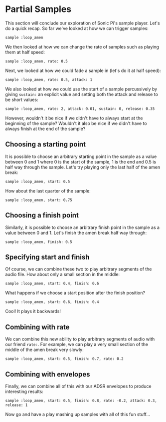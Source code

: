 # Partial Samples

This section will conclude our exploration of Sonic Pi's sample
player. Let's do a quick recap. So far we've looked at how we can
trigger samples:

```
sample :loop_amen
```

We then looked at how we can change the rate of samples such as
playing them at half speed:

```
sample :loop_amen, rate: 0.5
```

Next, we looked at how we could fade a sample in (let's do it at half
speed):

```
sample :loop_amen, rate: 0.5, attack: 1
```

We also looked at how we could use the start of a sample percussively
by giving `sustain:` an explicit value and setting both the attack and
release to be short values:

```
sample :loop_amen, rate: 2, attack: 0.01, sustain: 0, release: 0.35
```

However, wouldn't it be nice if we didn't have to always start at the
beginning of the sample? Wouldn't it also be nice if we didn't have to
always finish at the end of the sample?

## Choosing a starting point

It is possible to choose an arbitrary starting point in the sample as a
value between 0 and 1 where 0 is the start of the sample, 1 is the end
and 0.5 is half way through the sample. Let's try playing only the last
half of the amen break:

```
sample :loop_amen, start: 0.5
```

How about the last quarter of the sample:

```
sample :loop_amen, start: 0.75
```

## Choosing a finish point

Similarly, it is possible to choose an arbitrary finish point in the
sample as a value between 0 and 1. Let's finish the amen break half way
through:

```
sample :loop_amen, finish: 0.5
```

## Specifying start and finish

Of course, we can combine these two to play arbitrary segments of the
audio file. How about only a small section in the middle:

```
sample :loop_amen, start: 0.4, finish: 0.6
```

What happens if we choose a start position after the finish position?


```
sample :loop_amen, start: 0.6, finish: 0.4
```

Cool! It plays it backwards!

## Combining with rate

We can combine this new ability to play arbitrary segments of audio with
our friend `rate:`. For example, we can play a very small section of the
middle of the amen break very slowly:

```
sample :loop_amen, start: 0.5, finish: 0.7, rate: 0.2
```

## Combining with envelopes

Finally, we can combine all of this with our ADSR envelopes to produce
interesting results:

```
sample :loop_amen, start: 0.5, finish: 0.8, rate: -0.2, attack: 0.3, release: 1
```

Now go and have a play mashing up samples with all of this fun stuff...
